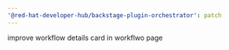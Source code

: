 ```yaml
---
'@red-hat-developer-hub/backstage-plugin-orchestrator': patch
---
```


improve workflow details card in workflwo page
